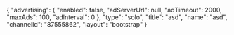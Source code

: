 {
    "advertising": {
        "enabled": false,
        "adServerUrl": null,
        "adTimeout": 2000,
        "maxAds": 100,
        "adInterval": 0
    },
    "type": "solo",
    "title": "asd",
    "name": "asd",
    "channelId": "87555862",
    "layout": "bootstrap"
}